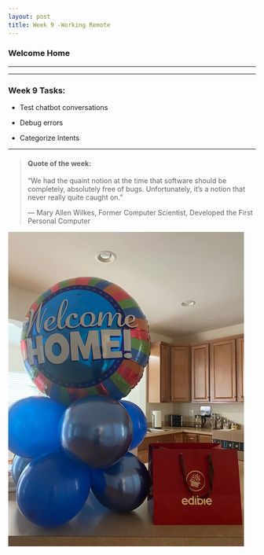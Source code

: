 ```yaml
---
layout: post
title: Week 9 -Working Remote
---
```


### Welcome Home

----


----

### Week 9 Tasks:

- Test chatbot conversations

- Debug errors

- Categorize Intents 

----

> #### Quote of the week:
> “We had the quaint notion at the time that software should be completely, absolutely free of bugs. Unfortunately, it’s a notion that never really quite caught on.”
>
> — Mary Allen Wilkes, Former Computer Scientist, Developed the First Personal Computer

![uapwknine1](/images/uapwknine1.jpg)


